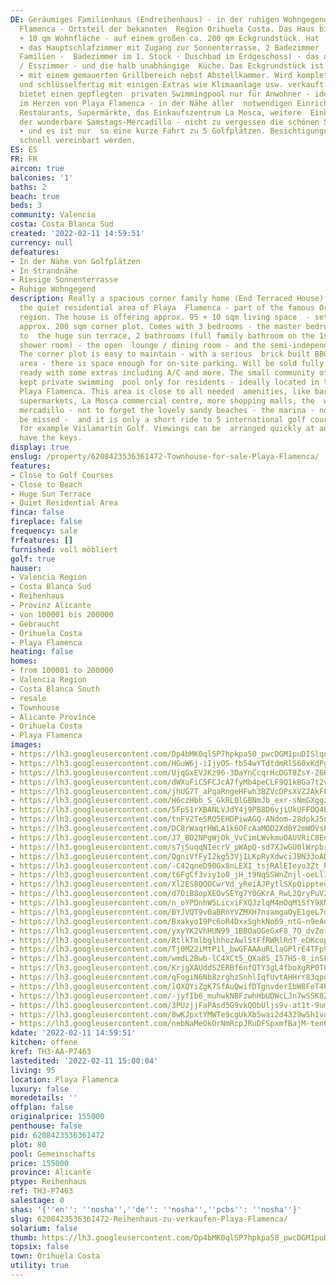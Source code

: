 ```yaml
---
DE: Geräumiges Familienhaus (Endreihenhaus) - in der ruhigen Wohngegend von Playa
  Flamenca - Ortsteil der bekannten  Region Orihuela Costa. Das Haus bietet ca. 95
  + 10 qm Wohnfläche - auf einem großen ca. 200 qm Eckgrundstück. Hat  3 Schlafzimmer
  - das Hauptschlafzimmer mit Zugang zur Sonnenterrasse, 2 Badezimmer (komplettes
  Familien -  Badezimmer im 1. Stock - Duschbad im Erdgeschoss) - das offene Wohn-
  / Esszimmer - und die halb unabhängige  Küche. Das Eckgrundstück ist pflegeleicht
  - mit einem gemauerten Grillbereich nebst Abstellkammer. Wird komplett  möbliert
  und schlüsselfertig mit einigen Extras wie Klimaanlage usw. verkauft. Die Residenz
  bietet einen gepflegten  privaten Swimmingpool nur für Anwohner - ideal gelegen
  im Herzen von Playa Flamenca - in der Nähe aller  notwendigen Einrichtungen - Bars,
  Restaurants, Supermärkte, das Einkaufszentrum La Mosca, weitere  Einkaufszentren,
  der wunderbare Samstags-Mercadillo - nicht zu vergessen die schönen Sandstrände
  - und es ist nur  so eine kurze Fahrt zu 5 Golfplätzen. Besichtigungen können jederzeit
  schnell vereinbart werden.
ES: ES
FR: FR
aircon: true
balconies: '1'
baths: 2
beach: true
beds: 3
community: Valencia
costa: Costa Blanca Sud
created: '2022-02-11 14:59:51'
currency: null
defeatures:
- In der Nähe von Golfplätzen
- In Strandnähe
- Riesige Sonnenterrasse
- Ruhige Wohngegend
description: Really a spacious corner family home (End Terraced House) - located in
  the quiet residential area of Playa  Flamenca - part of the famous Orihuela Costa
  region. The house is offering approx. 95 + 10 sqm living space  - set on a large
  approx. 200 sqm corner plot. Comes with 3 bedrooms - the master bedroom has access
  to  the huge sun terrace, 2 bathrooms (full family bathroom on the 1st floor - downstairs
  shower room) - the open  lounge / dining room - and the semi-independent kitchen.
  The corner plot is easy to maintain - with a serious  brick built BBQ and storage
  area - there is space enough for on-site parking. Will be sold fully furnished and  key
  ready with some extras including A/C and more. The small community offers a well
  kept private swimming  pool only for residents - ideally located in the heart of
  Playa Flamenca. This area is close to all needed  amenities, like bars, restaurants,
  supermarkets, La Mosca commercial centre, more shopping malls, the  wonderful saturday
  mercadillo - not to forget the lovely sandy beaches - the marina - nothing will
  be missed -  and it is only a short ride to 5 international golf courses - like
  for example Viilamartin Golf. Viewings can be  arranged quickly at any time. We
  have the keys.
display: true
enslug: /property/6208423536361472-Townhouse-for-sale-Playa-Flamenca/
features:
- Close to Golf Courses
- Close to Beach
- Huge Sun Terrace
- Quiet Residential Area
finca: false
fireplace: false
frequency: sale
frfeatures: []
furnished: voll möbliert
golf: true
hauser:
- Valencia Region
- Costa Blanca Sud
- Reihenhaus
- Provinz Alicante
- von 100001 bis 200000
- Gebraucht
- Orihuela Costa
- Playa Flamenca
heating: false
homes:
- from 100001 to 200000
- Valencia Region
- Costa Blanca South
- resale
- Townhouse
- Alicante Province
- Orihuela Costa
- Playa Flamenca
images:
- https://lh3.googleusercontent.com/Dp4bMK0qlSP7hpkpa50_pwcDGM1puDISlqna6J9KxW5HsOt51kMY56RpXRcajRP_Ss8LfOw8cDXGkUpDWFTbe1kC1s3rL0TqP6E=w640-rj-e30-l100
- https://lh3.googleusercontent.com/HGuW6j-iIjyOS-fb54wYTdtdmRlS60xKdPg1i-HGPW5qvmkcBki3-w17p5dTbcaTs5nOh-5Bqnv9ZL8C78ypDQvkKM1gO9n4Jg=w640-rj-e30-l100
- https://lh3.googleusercontent.com/UjqGxEVJKz96-3DaYnCcqrHcDGT8ZsY-Z6HDsvVIRogCRTDxwu1hYUMKkM6SuSlaJ6Z4fPtp8igOWNjKQ0pgTb18eKEmIAXY=w640-rj-e30-l100
- https://lh3.googleusercontent.com/dWXuFiCSFCJcA7fyMb4peCLF9Q1k8Ga7t2vqxd2rrMdkS7lXK-Eo7KUM6a5jw1u5R-HTzHwxegDThfEB38yCIgWhCM7iDitAow=w640-rj-e30-l100
- https://lh3.googleusercontent.com/jhUG7T_aPqaRngeHFwh3BZVcDPsXVZ2AkFPvHmBdCLvRYddCEBpbTN7TAuL_1QC6Xab8FgnR7gD-rmU77tUMMurEgXWlFYfJWA=w640-rj-e30-l100
- https://lh3.googleusercontent.com/H6czHbb_S_GkRL0lGBNmJb_exr-sNmGXggzkxz_N_-GMrlqL4Q2wky1dNWKrPbYT7aVunOD2F2flVBJy5HNSbp2atCqo_8XqGw=w640-rj-e30-l100
- https://lh3.googleusercontent.com/5FpS1rXBANLVJdY4j9PB8D6vjiUkUFFOQ4LBlCAqGDrN0Oy1kWc3zO8EAK-zm-va1IrYYthRdYd1OZAywBNPhwNPn_uFCR4uhdQ=w640-rj-e30-l100
- https://lh3.googleusercontent.com/tnFV2TeSRO5EHDPiwAGQ-ANdom-28dpkJ5uWbIMOOEY9iniUkacbGWsdR3eCbsYE4QofQprjJza5WKqs0vJTXiXQW2ae_GDOEw=w640-rj-e30-l100
- https://lh3.googleusercontent.com/DC8rWaqrHWLA1k6OFcAaMOD2Xd0Y2mWOVsPMKes6roY8U0BbIT1ryqH1gvs5Ycyl-7icajtK_uFmY_qxkaCAfG-GDimIZwIU=w640-rj-e30-l100
- https://lh3.googleusercontent.com/J7_BO2NPgWjOk_VvCimLWvkmuOAUVRiC8Edhq12WqRpfYC1kSiZLTI__2g-r2lHTkhCZPKES5qBqo4jBdVqjr4GL325RIdnWMg=w640-rj-e30-l100
- https://lh3.googleusercontent.com/s7jSuqqNIecrV_pWApQ-sd7XJwGU0lWrpbrZNFJ0A9LoX14EH9wU0IPTJ5Rt9FNnT9Y1RrtXbzjCZTQNhTj4zuuXFRMNFZMB0fc=w640-rj-e30-l100
- https://lh3.googleusercontent.com/QgniVfFyI2kg53VjILKpRyXdwciJBN33oADfjAhtdpQubWHHEMcdIKislJ-_8awWJeFols0pi-NJUodCLhNEyDhwRYoKBF5M=w640-rj-e30-l100
- https://lh3.googleusercontent.com/-C42qneD90Gx8nLEXI_tsjRAlEIeyo3Zt_PROWdB1s4gSeX0AMOLgZa_qjR0ALKbOwHOYmLPNccZKCRx-wzP8qAFh1z2TdrNlhs=w640-rj-e30-l100
- https://lh3.googleusercontent.com/t6FgCf3viy1o0_jH_t9NqSSWnZnjl-oeLlIqRQXeZvKTNSCd9J71BKE3v3lJSTC3634Wbp4jDAaSMYFMcvwT7f4aIagN-pPrRrU=w640-rj-e30-l100
- https://lh3.googleusercontent.com/Xl2ES8QOOCwrVd_yReiAJPytlSXpQippteq32rI4O524TbW8FPG24M2lyIvC-Q3k7q6QGumIzkhupQVbyLQIILms5YHwhkTqiA=w640-rj-e30-l100
- https://lh3.googleusercontent.com/d7OiB8opXEOvSEYg7Y0GKrA_RwL2QryPuV2pymciHYx-vQjMnbaAY4cPWf3mqx4Kxp80IG5xfoPdbALFpuJSEs5i-LlJY6YsOA=w640-rj-e30-l100
- https://lh3.googleusercontent.com/n_oYPDnhW5LicxiFXQJzlqM4mOqM1SfY9XNwfkKFJlSV9jYfzOWvOjLG8d8F3iWytV1k-30bVeGMs5Fmc59ZvcS1hFIP8R0eDQ=w640-rj-e30-l100
- https://lh3.googleusercontent.com/BYJVQT9v0aBRnYVZMXH7nsamgaOyE1geL7dcaT6QMjldqlmIeNCsmhWHNDE6mPOo98kZr5Rz8XLrfLtofkL_KqdLP8Vc5_6e=w640-rj-e30-l100
- https://lh3.googleusercontent.com/BxakyoI9Pc6oR4DxxSghkNo69_ntG-n9eAdGFW0XEkflWMzC0-yWJF2xlRrEz5P_YG9cif8qKpjUh3U4ZTVBwBduYJoEn7G_=w640-rj-e30-l100
- https://lh3.googleusercontent.com/yxyYK2VhHUN99_1BBOaOGeGxF8_7O_dvZofIWDa_zVYoQlyn2RojPGraN7zyMQK5vIRgEZNGjilkaiW42Zr-h-MrlFUKUgJG=w640-rj-e30-l100
- https://lh3.googleusercontent.com/RtlkTmlbglhhozAwl5tFfRWRlRdT_eDKcopiDjUPKdiaBgQ31Ku-7d_TUPTXRhY33zQHNrKTYvbvrG148KgOfLBt6_hsxaMhDAw=w640-rj-e30-l100
- https://lh3.googleusercontent.com/Tj0M22iMtP1l_bwGFAAAuRLlaGPlrE4TFp9O2izDJpXkRSa7cG50vD1L7CnC5KHKd_mPywA0-bIBVFqcKbKxbyUhE0O_3u79=w640-rj-e30-l100
- https://lh3.googleusercontent.com/wmdL2Bwb-lC4XCt5_QXa8S_I57H5-8_inSFlS6K0Qhs2HyIcQLk9SfS-I4f9a7DqUUTxrVXCuH5yUJT-ubH6Bpe8Kx5xN4VxNDY=w640-rj-e30-l100
- https://lh3.googleusercontent.com/KrjgXAUddS2ERBf6nfQTY3gL4fboXgRP0TCXml5XOaYp8j7ofPSabjjkotp4nabO5Lv7cz48EmrP4eBjQGE3XpsLudIvvcJs1AY=w640-rj-e30-l100
- https://lh3.googleusercontent.com/qFogiN6Nb8zrghzSnhlIqfUvtAHHrr83qpdXTnvuoQrqgc8SQP2ScT0eUNHfQkzJem7b6DCuGv1t3MbACGZ6dgt8P1xnUJo0kw=w640-rj-e30-l100
- https://lh3.googleusercontent.com/lOXQYiZgK7SfAuQwifDTgnvderIbW8FeT4Pxc0qix3K37xeKpw1ugoD16TOk08dX--OESnSK52rlWAWZoOQ62FcfWcVD3RAWLgA=w640-rj-e30-l100
- https://lh3.googleusercontent.com/-jyfIb6_muhwkNBFzwhHbUDWcLJn7wSSK8ZkGkesluDwEjgxrebqRM-Zm4Dt5Uvx09PjUScgEr__LrV-arGz9NAyZEnr0z4abQ=w640-rj-e30-l100
- https://lh3.googleusercontent.com/3PUzjjFaPAsd5G9vkQObUljs9v-at1t-9umBoDrB0cxUeXDUlBRqxu-aR_NePEgYqJ4EI-bn_O6PNFOl2tI2Jnp4nn0Vb-ziwA=w640-rj-e30-l100
- https://lh3.googleusercontent.com/8wKJpxtYMWTe9cgUkXb5wai2d4329wSh1vdGE8ULEA_XRGB6qiaYxSlGeUdX9Wy1MnbJfeHq96SpSsuXL6E6-9SnQFo3nyK7YVk=w640-rj-e30-l100
- https://lh3.googleusercontent.com/nebNaMeOkOrNmRcpJRuDFSpxmfBajM-ten6XorOsg3e2Ypkd_Ds8oFdswJUJGoHzlQq8CLrLi5n0Qi0-o4hoUDErPhCOjIdN9dA=w640-rj-e30-l100
kdate: '2022-02-11 14:59:51'
kitchen: offene
kref: TH3-AA-P7463
lastedited: '2022-02-11 15:00:04'
living: 95
location: Playa Flamenca
luxury: false
moredetails: ''
offplan: false
originalprice: 155000
penthouse: false
pid: 6208423536361472
plot: 80
pool: Gemeinschafts
price: 155000
province: Alicante
ptype: Reihenhaus
ref: TH3-P7463
salestage: 0
shas: '{''en'': ''nosha'',''de'': ''nosha'',''pcbs'': ''nosha''}'
slug: 6208423536361472-Reihenhaus-zu-verkaufen-Playa-Flamenca/
solarium: false
thumb: https://lh3.googleusercontent.com/Dp4bMK0qlSP7hpkpa50_pwcDGM1puDISlqna6J9KxW5HsOt51kMY56RpXRcajRP_Ss8LfOw8cDXGkUpDWFTbe1kC1s3rL0TqP6E=w400-h240-n-rj-e30-l100
topsix: false
town: Orihuela Costa
utility: true
---
```

